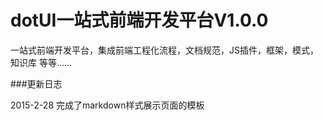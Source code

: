 # dotUI一站式前端开发平台V1.0.0

一站式前端开发平台，集成前端工程化流程，文档规范，JS插件，框架，模式，知识库 等等……

###更新日志

2015-2-28  完成了markdown样式展示页面的模板
